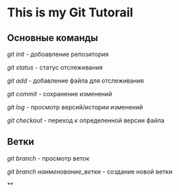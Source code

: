 # This is my Git Tutorail

## Основные команды

*git init* - добоавление репозитория

*git status* - статус отслеживания

*git add* - добавление файла для отслеживания

*git commit* - сохранение изменений

*git log* - просмотр версий/истории изменений

*git checkout* - переход к определенной версии файла

## Ветки

*git branch* - просмотр веток

*git branch наименование_ветки* - создание новой ветки

**

